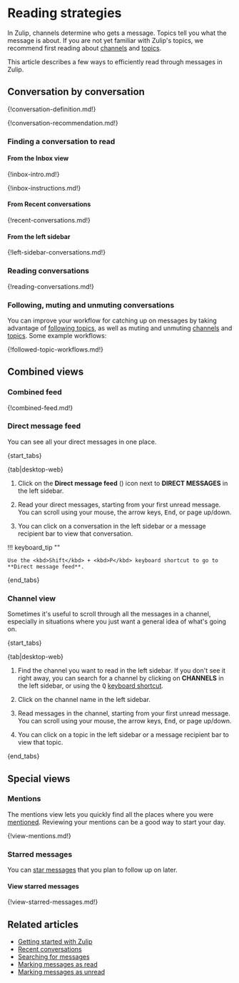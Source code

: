 # Reading strategies

In Zulip, channels determine who gets a message. Topics tell you what
the message is about. If you are not yet familiar with Zulip's topics,
we recommend first reading about [channels](introduction-to-channels) and
[topics](/help/introduction-to-topics).

This article describes a few ways to efficiently read through messages
in Zulip.

## Conversation by conversation

{!conversation-definition.md!}

{!conversation-recommendation.md!}

### Finding a conversation to read

#### From the Inbox view

{!inbox-intro.md!}

{!inbox-instructions.md!}

#### From Recent conversations

{!recent-conversations.md!}

#### From the left sidebar

{!left-sidebar-conversations.md!}

### Reading conversations

{!reading-conversations.md!}

### Following, muting and unmuting conversations

You can improve your workflow for catching up on messages by taking advantage of
[following topics](/help/follow-a-topic), as well as muting and unmuting
[channels](/help/mute-a-channel) and [topics](/help/mute-a-topic). Some example
workflows:

{!followed-topic-workflows.md!}

## Combined views

### Combined feed

{!combined-feed.md!}

### Direct message feed

You can see all your direct messages in one place.

{start_tabs}

{tab|desktop-web}

1. Click on the **Direct message feed** (<i class="fa fa-align-right"></i>)
   icon next to **DIRECT MESSAGES** in the left sidebar.

1. Read your direct messages, starting from your first unread message. You can
   scroll using your mouse, the arrow keys, <kbd>End</kbd>, or page up/down.

1. You can click on a conversation in the left sidebar or a message recipient
   bar to view that conversation.

!!! keyboard_tip ""

    Use the <kbd>Shift</kbd> + <kbd>P</kbd> keyboard shortcut to go to
    **Direct message feed**.

{end_tabs}

### Channel view

Sometimes it's useful to scroll through all the messages in a channel,
especially in situations where you just want a general idea of what's going
on.

{start_tabs}

{tab|desktop-web}

1. Find the channel you want to read in the left sidebar. If you don't see it
   right away, you can search for a channel by clicking on **CHANNELS** in the
   left sidebar, or using the <kbd>Q</kbd> [keyboard
   shortcut](/help/keyboard-shortcuts).

1. Click on the channel name in the left sidebar.

1. Read messages in the channel, starting from your first unread message. You can
  scroll using your mouse, the arrow keys, <kbd>End</kbd>, or page up/down.

1. You can click on a topic in the left sidebar or a message recipient bar to
   view that topic.

{end_tabs}

## Special views

### Mentions

The mentions view lets you quickly find all the places where you were
[mentioned](/help/mention-a-user-or-group). Reviewing your mentions can be a
good way to start your day.

{!view-mentions.md!}

### Starred messages

You can [star messages](/help/star-a-message) that you plan to follow up on later.

#### View starred messages

{!view-starred-messages.md!}

## Related articles

* [Getting started with Zulip](/help/getting-started-with-zulip)
* [Recent conversations](/help/recent-conversations)
* [Searching for messages](/help/search-for-messages)
* [Marking messages as read](/help/marking-messages-as-read)
* [Marking messages as unread](/help/marking-messages-as-unread)
